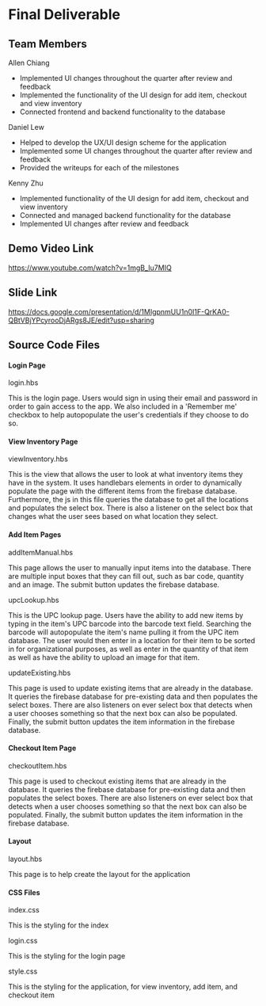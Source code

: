 # Final Deliverable

## Team Members
Allen Chiang
 - Implemented UI changes throughout the quarter after review and feedback
 - Implemented the functionality of the UI design for add item, checkout and view inventory
 - Connected frontend and backend functionality to the database
 
Daniel Lew
 - Helped to develop the UX/UI design scheme for the application
 - Implemented some UI changes throughout the quarter after review and feedback
 - Provided the writeups for each of the milestones 
 
Kenny Zhu
 - Implemented functionality of the UI design for add item, checkout and view inventory
 - Connected and managed backend functionality for the database
 - Implemented UI changes after review and feedback

## Demo Video Link
https://www.youtube.com/watch?v=1mgB_Iu7MIQ

## Slide Link
https://docs.google.com/presentation/d/1MIgpnmUU1n0I1F-QrKA0-QBtVBjYPcyrooDjARgs8JE/edit?usp=sharing

## Source Code Files

#### Login Page
login.hbs

This is the login page. Users would sign in using their email and password in order to gain
access to the app. We also included in a 'Remember me' checkbox to help autopopulate the 
user's credentials if they choose to do so.


#### View Inventory Page
viewInventory.hbs

This is the view that allows the user to look at what inventory items they have
in the system. It uses handlebars elements in order to  dynamically populate
the page with the different items from the firebase database. Furthermore, the
js in this file queries the database to get all  the locations and populates
the select box. There is  also a listener  on the select box that changes
what the user sees based  on what location they select.

#### Add Item Pages
addItemManual.hbs

This page allows the user to manually input items into the database. There are
multiple input boxes that they can fill out, such as bar code, quantity and an
image. The submit button updates the firebase database. 

upcLookup.hbs

This is the UPC lookup page. Users have the ability to add new items by typing in the item's UPC barcode
into the barcode text field. Searching the barcode will autopopulate the item's name pulling it from the
UPC item database. The user would then enter in a location for their item to be sorted in for organizational
purposes, as well as enter in the quantity of that item as well as have the ability to upload an image for
that item.

updateExisting.hbs

This page is used to update existing items that are already in the database.
It queries the firebase database for pre-existing data and then populates the
select boxes. There are also listeners on ever select box that detects when a
user chooses something so that the next box can also be populated. Finally, the
submit button updates the item information in the firebase database. 

#### Checkout Item Page
checkoutItem.hbs

This page is used to checkout existing items that are already in the database.
It queries the firebase database for pre-existing data and then populates the
select boxes. There are also listeners on ever select box that detects when a
user chooses something so that the next box can also be populated. Finally, the
submit button updates the item information in the firebase database. 

#### Layout
layout.hbs

This page is to help create the layout for the application 

#### CSS Files
index.css

This is the styling for the index 

login.css

This is the styling for the login page 

style.css

This is the styling for the application, for view inventory, add item, and
checkout item 
